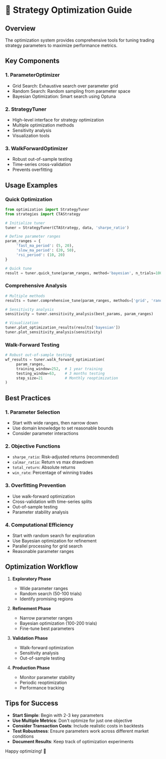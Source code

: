 # 🎯 Strategy Optimization Guide

## Overview

The optimization system provides comprehensive tools for tuning trading strategy parameters to maximize performance metrics.

## Key Components

### 1. **ParameterOptimizer**
- Grid Search: Exhaustive search over parameter grid
- Random Search: Random sampling from parameter space  
- Bayesian Optimization: Smart search using Optuna

### 2. **StrategyTuner**
- High-level interface for strategy optimization
- Multiple optimization methods
- Sensitivity analysis
- Visualization tools

### 3. **WalkForwardOptimizer**
- Robust out-of-sample testing
- Time-series cross-validation
- Prevents overfitting

## Usage Examples

### Quick Optimization
```python
from optimization import StrategyTuner
from strategies import CTAStrategy

# Initialize tuner
tuner = StrategyTuner(CTAStrategy, data, 'sharpe_ratio')

# Define parameter ranges
param_ranges = {
	 'fast_ma_period': (5, 20),
	 'slow_ma_period': (20, 50),
	 'rsi_period': (10, 20)
}

# Quick tune
result = tuner.quick_tune(param_ranges, method='bayesian', n_trials=100)
```

### Comprehensive Analysis
```python
# Multiple methods
results = tuner.comprehensive_tune(param_ranges, methods=['grid', 'random', 'bayesian'])

# Sensitivity analysis
sensitivity = tuner.sensitivity_analysis(best_params, param_ranges)

# Visualization
tuner.plot_optimization_results(results['bayesian'])
tuner.plot_sensitivity_analysis(sensitivity)
```

### Walk-Forward Testing
```python
# Robust out-of-sample testing
wf_results = tuner.walk_forward_optimization(
	 param_ranges, 
	 training_window=252,  # 1 year training
	 testing_window=63,    # 3 months testing
	 step_size=21          # Monthly reoptimization
)
```

## Best Practices

### 1. **Parameter Selection**
- Start with wide ranges, then narrow down
- Use domain knowledge to set reasonable bounds
- Consider parameter interactions

### 2. **Objective Functions**
- `sharpe_ratio`: Risk-adjusted returns (recommended)
- `calmar_ratio`: Return vs max drawdown
- `total_return`: Absolute returns
- `win_rate`: Percentage of winning trades

### 3. **Overfitting Prevention**
- Use walk-forward optimization
- Cross-validation with time-series splits
- Out-of-sample testing
- Parameter stability analysis

### 4. **Computational Efficiency**
- Start with random search for exploration
- Use Bayesian optimization for refinement
- Parallel processing for grid search
- Reasonable parameter ranges

## Optimization Workflow

1. **Exploratory Phase**
	- Wide parameter ranges
	- Random search (50-100 trials)
	- Identify promising regions

2. **Refinement Phase**
	- Narrow parameter ranges
	- Bayesian optimization (100-200 trials)
	- Fine-tune best parameters

3. **Validation Phase**
	- Walk-forward optimization
	- Sensitivity analysis
	- Out-of-sample testing

4. **Production Phase**
	- Monitor parameter stability
	- Periodic reoptimization
	- Performance tracking

## Tips for Success

- **Start Simple**: Begin with 2-3 key parameters
- **Use Multiple Metrics**: Don't optimize for just one objective
- **Consider Transaction Costs**: Include realistic costs in backtests
- **Test Robustness**: Ensure parameters work across different market conditions
- **Document Results**: Keep track of optimization experiments

Happy optimizing! 🚀
